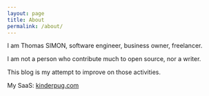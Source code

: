 ```yaml
---
layout: page
title: About
permalink: /about/
---
```



I am Thomas SIMON, software engineer, business owner, freelancer. 

I am not a person who contribute much to open source, nor a writer. 

This blog is my attempt to improve on those activities. 

My SaaS: [kinderpug.com](https://kinderpug.com/)
